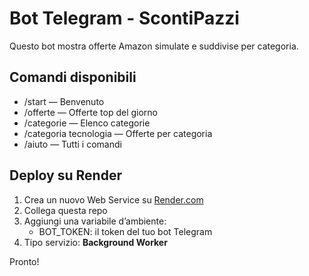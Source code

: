 # Bot Telegram - ScontiPazzi

Questo bot mostra offerte Amazon simulate e suddivise per categoria.

## Comandi disponibili
- /start — Benvenuto
- /offerte — Offerte top del giorno
- /categorie — Elenco categorie
- /categoria tecnologia — Offerte per categoria
- /aiuto — Tutti i comandi

## Deploy su Render
1. Crea un nuovo Web Service su [Render.com](https://dashboard.render.com/)
2. Collega questa repo
3. Aggiungi una variabile d’ambiente:
   - BOT_TOKEN: il token del tuo bot Telegram
4. Tipo servizio: **Background Worker**

Pronto!